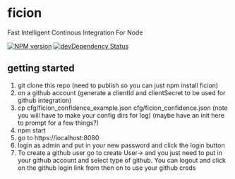 ficion
======

Fast Intelligent Continous Integration For Node

[![NPM version](https://badge.fury.io/js/ficion.svg)](http://badge.fury.io/js/ficion)
[![devDependency Status](https://david-dm.org/fishin/ficion/dev-status.svg)](https://david-dm.org/fishin/ficion#info=devDependencies)

## getting started

1.  git clone this repo (need to publish so you can just npm install ficion)
2.  on a github account (generate a clientId and clientSecret to be used for github integration)
3.  cp cfg/ficion_confidence_example.json cfg/ficion_confidence.json (note you will have to make your config dirs for log) (maybe have an init here to prompt for a few things?)
4.  npm start
5.  go to https://localhost:8080
6.  login as admin and put in your new password and click the login button
7.  To create a github user go to create User-> and you just need to put in your github account and select type of github.  You can logout and click on the github login link from then on to use your github creds


